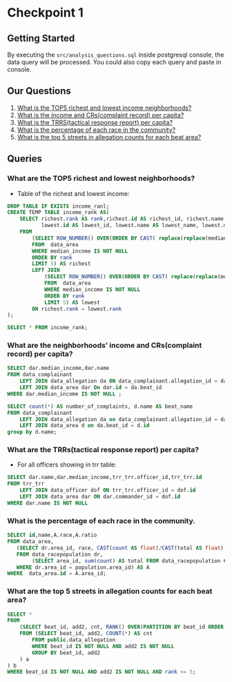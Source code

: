 # Checkpoint 1

## Getting Started

By executing the `src/analysis_questions.sql` inside postgresql console, the data
query will be processed. You could also copy each query and paste in console.

## Our Questions

1. [What is the TOP5 richest and lowest income neighborhoods?](#what-is-the-top5-richest-and-lowest-neighborhoods)
2. [What is the income and CRs(complaint record) per capita?](#what-is-the-income-and-crscomplaint-record-per-capita)
3. [What is the TRRS(tactical response report) per capita?](#what-is-the-trrstactical-response-report-per-capita)
4. [What is the percentage of each race in the community?](#what-is-the-percentage-of-each-race-in-the-community)
5. [What is the top 5 streets in allegation counts for each beat area?](#what-is-the-top-5-streets-in-allegation-counts-for-each-beat-area)

## Queries

### What are the TOP5 richest and lowest neighborhoods?

* Table of the richest and lowest income:
```sql
DROP TABLE IF EXISTS income_ranl;
CREATE TEMP TABLE income_rank AS(
    SELECT richest.rank AS rank,richest.id AS richest_id, richest.name AS richest_name, richest.median_income AS richest_incom,
           lowest.id AS lowest_id, lowest.name AS lowest_name, lowest.median_income AS lowest_incom
    FROM
        (SELECT ROW_NUMBER() OVER(ORDER BY CAST( replace(replace(median_income, '$',''),',','') AS INT )DESC ) AS rank, name, id, median_income
        FROM  data_area
        WHERE median_income IS NOT NULL
        ORDER BY rank
        LIMIT 5) AS richest
        LEFT JOIN
            (SELECT ROW_NUMBER() OVER(ORDER BY CAST( replace(replace(median_income, '$',''),',','') AS INT )ASC ) AS rank, name, id, median_income
            FROM  data_area
            WHERE median_income IS NOT NULL
            ORDER BY rank
            LIMIT 5) AS lowest
        ON richest.rank = lowest.rank
);

SELECT * FROM income_rank;
```

### What are the neighborhoods’ income and CRs(complaint record) per capita?

```sql
SELECT dar.median_income,dar.name
FROM data_complainant
    LEFT JOIN data_allegation da ON data_complainant.allegation_id = da.crid
    LEFT JOIN data_area dar On dar.id = da.beat_id
WHERE dar.median_income IS NOT NULL ;
```
```sql
SELECT count(*) AS number_of_complaints, d.name AS beat_name
FROM data_complainant
    LEFT JOIN data_allegation da on data_complainant.allegation_id = da.crid
    LEFT JOIN data_area d on da.beat_id = d.id
group by d.name;
```

### What are the TRRs(tactical response report) per capita?

* For all officers showing in trr table:
```sql
SELECT dar.name,dar.median_income,trr_trr.officer_id,trr_trr.id
FROM trr_trr
    LEFT JOIN data_officer dof ON trr_trr.officer_id = dof.id
    LEFT JOIN data_area dar ON dar.commander_id = dof.id
WHERE dar.name IS NOT NULL
```

### What is the percentage of each race in the community.

```sql
SELECT id,name,A.race,A.ratio
FROM data_area,
   (SELECT dr.area_id, race, CAST(count AS float)/CAST(total AS float) AS ratio
   FROM data_racepopulation dr,
        (SELECT area_id, sum(count) AS total FROM data_racepopulation GROUP BY area_id) AS population
   WHERE dr.area_id = population.area_id) AS A
WHERE  data_area.id = A.area_id;
```

### What are the top 5 streets in allegation counts for each beat area?

```sql
SELECT *
FROM
    (SELECT beat_id, add2, cnt, RANK() OVER(PARTITION BY beat_id ORDER BY cnt DESC) AS rank
    FROM (SELECT beat_id, add2, COUNT(*) AS cnt
        FROM public.data_allegation
        WHERE beat_id IS NOT NULL AND add2 IS NOT NULL
        GROUP BY beat_id, add2
    ) a
) b
WHERE beat_id IS NOT NULL AND add2 IS NOT NULL AND rank <= 5;
```
